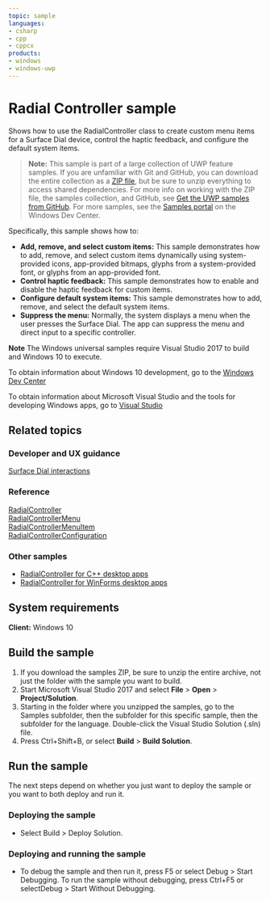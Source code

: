 ```yaml
---
topic: sample
languages:
- csharp
- cpp
- cppcx
products:
- windows
- windows-uwp
---
```


<!---
  category: DevicesAndSensors
  samplefwlink: http://go.microsoft.com/fwlink/p/?LinkId=832873
-->

# Radial Controller sample

Shows how to use the RadialController class
to create custom menu items for a Surface Dial device,
control the haptic feedback, and configure the default system items.

> **Note:** This sample is part of a large collection of UWP feature samples. 
> If you are unfamiliar with Git and GitHub, you can download the entire collection as a 
> [ZIP file](https://github.com/Microsoft/Windows-universal-samples/archive/master.zip), but be 
> sure to unzip everything to access shared dependencies. For more info on working with the ZIP file, 
> the samples collection, and GitHub, see [Get the UWP samples from GitHub](https://aka.ms/ovu2uq). 
> For more samples, see the [Samples portal](https://aka.ms/winsamples) on the Windows Dev Center. 

Specifically, this sample shows how to:

- **Add, remove, and select custom items:** This sample demonstrates how to add, remove, and select custom items dynamically using system-provided icons,
  app-provided bitmaps, glyphs from a system-provided font, or glyphs from an app-provided font.
- **Control haptic feedback:** This sample demonstrates how to enable and disable the haptic feedback for custom items.
- **Configure default system items:** This sample demonstrates how to add, remove, and select the default system items.
- **Suppress the menu:** Normally, the system displays a menu when the user presses the Surface Dial.
  The app can suppress the menu and direct input to a specific controller.

**Note** The Windows universal samples require Visual Studio 2017 to build and Windows 10 to execute.

To obtain information about Windows 10 development, go to the [Windows Dev Center](http://go.microsoft.com/fwlink/?LinkID=532421)

To obtain information about Microsoft Visual Studio and the tools for developing Windows apps, go to [Visual Studio](http://go.microsoft.com/fwlink/?LinkID=532422)

## Related topics

### Developer and UX guidance

[Surface Dial interactions](https://msdn.microsoft.com/windows/uwp/input-and-devices/windows-wheel-interactions)

### Reference

[RadialController](https://msdn.microsoft.com/library/windows/apps/windows.ui.input.radialcontroller.aspx)  
[RadialControllerMenu](https://msdn.microsoft.com/library/windows/apps/windows.ui.input.radialcontrollermenu.aspx)  
[RadialControllerMenuItem](https://msdn.microsoft.com/library/windows/apps/windows.ui.input.radialcontrollermenuitem.aspx)  
[RadialControllerConfiguration](https://msdn.microsoft.com/library/windows/apps/windows.ui.input.radialcontrollerconfiguration.aspx)  

### Other samples

* [RadialController for C++ desktop apps](https://github.com/Microsoft/Windows-classic-samples/tree/master/Samples/RadialController/cpp)
* [RadialController for WinForms desktop apps](https://github.com/Microsoft/Windows-classic-samples/tree/master/Samples/RadialController/cs/winforms)

## System requirements

**Client:** Windows 10

## Build the sample

1. If you download the samples ZIP, be sure to unzip the entire archive, not just the folder with the sample you want to build. 
2. Start Microsoft Visual Studio 2017 and select **File** \> **Open** \> **Project/Solution**.
3. Starting in the folder where you unzipped the samples, go to the Samples subfolder, then the subfolder for this specific sample, then the subfolder for the language. Double-click the Visual Studio Solution (.sln) file.
4. Press Ctrl+Shift+B, or select **Build** \> **Build Solution**.

## Run the sample

The next steps depend on whether you just want to deploy the sample or you want to both deploy and run it.

### Deploying the sample

- Select Build > Deploy Solution. 

### Deploying and running the sample

- To debug the sample and then run it, press F5 or select Debug >  Start Debugging. To run the sample without debugging, press Ctrl+F5 or selectDebug > Start Without Debugging. 
